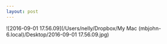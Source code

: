 ```yaml
---
layout: post
---
```


![2016-09-01 17.56.09](/Users/nelly/Dropbox/My Mac (mbjohn-6.local)/Desktop/2016-09-01 17.56.09.jpg)